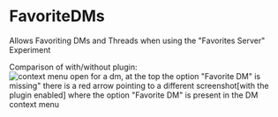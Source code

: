 # FavoriteDMs

Allows Favoriting DMs and Threads when using the "Favorites Server" Experiment

Comparison of with/without plugin:
![context menu open for a dm, at the top the option "Favorite DM" is missing" there is a red arrow pointing to a different screenshot[with the plugin enabled] where the option "Favorite DM" is present in the DM context menu](https://github.com/Vendicated/Vencord/assets/37855219/48460a66-7f99-40b3-8128-3d7fee62cd2e)

